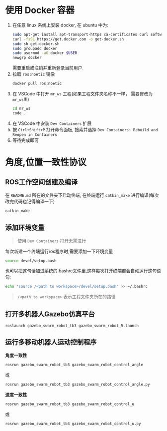 # 使用 Docker 容器

1. 在任意 linux 系统上安装 docker, 在 ubuntu 中为:
   ```sh
   sudo apt-get install apt-transport-https ca-certificates curl software-properties-common
   curl -fsSL https://get.docker.com -o get-docker.sh
   sudo sh get-docker.sh
   sudo groupadd docker
   sudo usermod -aG docker $USER
   newgrp docker
   ```
   需要重启或注销并重新登录当前用户.
2. 拉取 `ros:noetic` 镜像
   ```sh
   docker pull ros:noetic
   ```
3. 在 VSCode 中打开 `mr_ws` 工程(如果工程文件夹名称不一样， 需要修改为 `mr_ws`!!!)
   ```sh
   cd mr_ws
   code .
   ```
4. 在 VSCode 中安装 `Dev Containers` 扩展
5. 按 `Ctrl+Shift+P` 打开命令面板, 搜索并选择 `Dev Containers: Rebuild and Reopen in Containers`
6. 等待完成即可

# 角度,位置一致性协议

## ROS工作空间创建及编译
在 `README.md` 所在的文件夹下启动终端, 在终端运行 `catkin_make` 进行编译(每次改完代码也记得编译一下)
```sh
catkin_make
```
## 添加环境变量
> 使用 `Dev Containers` 打开无需进行

每次新建一个终端运行ros程序时,需要添加一下环境变量
```sh
source devel/setup.bash
```
也可以把这句话加进系统的.bashrc文件里,这样每次打开终端都会自动运行这句语句:
```sh
echo "source /<path to workspace>/devel/setup.bash" >> ~/.bashrc
```
> `/<path to workspace>` 表示工程文件夹所在的路径

## 打开多机器人Gazebo仿真平台
```
roslaunch gazebo_swarm_robot_tb3 gazebo_swarm_robot_5.launch
```

## 运行多移动机器人运动控制程序
**角度一致性**
```sh
rosrun gazebo_swarm_robot_tb3 gazebo_swarm_robot_control_angle
```
或
```sh
rosrun gazebo_swarm_robot_tb3 gazebo_swarm_robot_control_angle.py
```

**速度一致性**
```sh
rosrun gazebo_swarm_robot_tb3 gazebo_swarm_robot_control_u
```
或
```sh
rosrun gazebo_swarm_robot_tb3 gazebo_swarm_robot_control_u.py
```